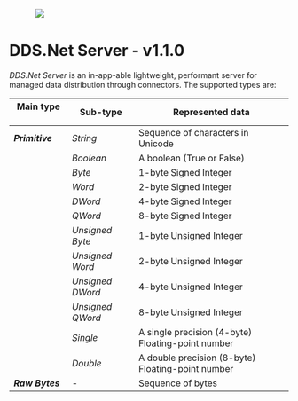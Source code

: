 &nbsp; &nbsp; &nbsp; &nbsp; &nbsp; &nbsp; <img src="https://avatars.githubusercontent.com/u/125957062?s=100&v=4" />


# DDS.Net Server - v1.1.0

*DDS.Net Server* is an in-app-able lightweight, performant server for managed data distribution through connectors. The supported types are:

| Main type &nbsp;&nbsp;&nbsp;&nbsp;&nbsp;    | Sub-type          | Represented data                                    |
|---------------------------------------------|-------------------|-----------------------------------------------------|
| ***Primitive***                             | *String*          | Sequence of characters in Unicode                   |
|                                             | *Boolean*         | A boolean (True or False)                           |
|                                             | *Byte*            | 1-byte Signed Integer                               |
|                                             | *Word*            | 2-byte Signed Integer                               |
|                                             | *DWord*           | 4-byte Signed Integer                               |
|                                             | *QWord*           | 8-byte Signed Integer                               |
|                                             | *Unsigned Byte*   | 1-byte Unsigned Integer                             |
|                                             | *Unsigned Word*   | 2-byte Unsigned Integer                             |
|                                             | *Unsigned DWord*  | 4-byte Unsigned Integer                             |
|                                             | *Unsigned QWord*  | 8-byte Unsigned Integer                             |
|                                             | *Single*          | A single precision (4-byte) Floating-point number   |
|                                             | *Double*          | A double precision (8-byte) Floating-point number   |
| ***Raw Bytes***                             | -                 | Sequence of bytes                                   |
